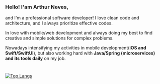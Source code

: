 ### Hello! I'am Arthur Neves,

and I'm a professional software developer! I love clean code and architecture, and I always prioritize effective codes.

In love with mobile/web development and always doing my best to find creative and simple solutions for complex problems.

Nowadays intensifying my activities in mobile development(**iOS and Swift/SwiftUI**), but also working hard with **Java/Spring (microservices) and its tools daily** on my job.

#
[![Top Langs](https://github-readme-stats.vercel.app/api/top-langs/?username=arthurnvs&layout=compact)](https://github.com/anuraghazra/github-readme-stats) 
